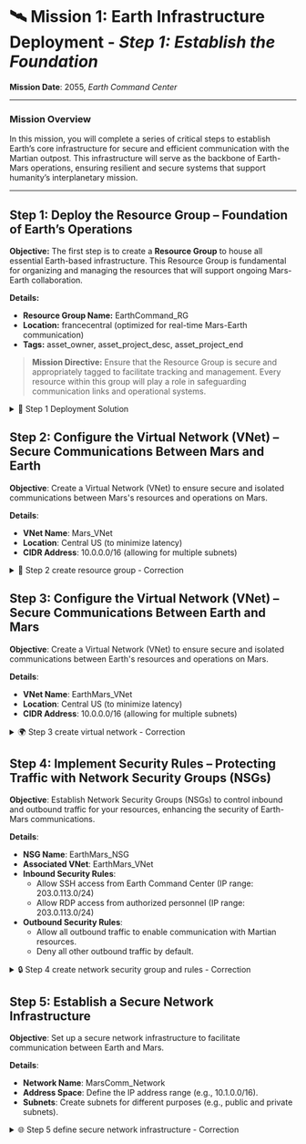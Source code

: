 # 🛰️ **Mission 1: Earth Infrastructure Deployment** - _Step 1: Establish the Foundation_

**Mission Date**: 2055, _Earth Command Center_

---

### **Mission Overview**

In this mission, you will complete a series of critical steps to establish Earth’s core infrastructure for secure and efficient communication with the Martian outpost. This infrastructure will serve as the backbone of Earth-Mars operations, ensuring resilient and secure systems that support humanity’s interplanetary mission.

---

## **Step 1: Deploy the Resource Group – Foundation of Earth’s Operations**

**Objective:** The first step is to create a **Resource Group** to house all essential Earth-based infrastructure. This Resource Group is fundamental for organizing and managing the resources that will support ongoing Mars-Earth collaboration.

**Details:**

- **Resource Group Name:** EarthCommand_RG
- **Location:** francecentral (optimized for real-time Mars-Earth communication)
- **Tags:** asset_owner, asset_project_desc, asset_project_end

> **Mission Directive:** Ensure that the Resource Group is secure and appropriately tagged to facilitate tracking and management. Every resource within this group will play a role in safeguarding communication links and operational systems.

<details>
  <summary>🚀 Step 1 Deployment Solution</summary>

1. **Authenticate to Azure CLI:**
   Begin by establishing a secure session with Azure:

   ```bash
   az login
   ```

2. **Retrieve the Subcription id** Use the Azure CLI to deploy your Resource Group:
   ```bash
   az account set --subscription "The SUBCRIPTION ID FROM CGI"
   ```

</details>

## Step 2: Configure the Virtual Network (VNet) – Secure Communications Between Mars and Earth

**Objective**: Create a Virtual Network (VNet) to ensure secure and isolated communications between Mars's resources and operations on Mars.

**Details**:

- **VNet Name**: Mars_VNet
- **Location**: Central US (to minimize latency)
- **CIDR Address**: 10.0.0.0/16 (allowing for multiple subnets)

<details>
  <summary>🚀 Step 2 create resource group - Correction</summary>
  
  1. **Ensure the provider** 
  ```hcl
  provider "azurerm" {
    features {}
    subscription_id = "xxxxxxx"
  }
  ```

2. **Create the resource group**

```hcl
resource "azurerm_resource_group" "Mars_command_rg" {
  name     = "MarsCommand_RG"
  location = "Central US"
  tags = {
    Mission = "Phoenix"
    Priority = "Alpha"
  }
}
```

</details>

## Step 3: Configure the Virtual Network (VNet) – Secure Communications Between Earth and Mars

**Objective**: Create a Virtual Network (VNet) to ensure secure and isolated communications between Earth's resources and operations on Mars.

**Details**:

- **VNet Name**: EarthMars_VNet
- **Location**: Central US (to minimize latency)
- **CIDR Address**: 10.0.0.0/16 (allowing for multiple subnets)

<details>
  <summary>🌍 Step 3 create virtual network - Correction</summary>

1. **Create the Virtual Network**

```hcl
resource "azurerm_virtual_network" "earth_mars_vnet" {
  name                = "EarthMars_VNet"
  location            = azurerm_resource_group.Earth_command_rg.location
  resource_group_name = azurerm_resource_group.Earth_command_rg.name
  address_space       = ["10.0.0.0/16"]
}
```

</details>

## Step 4: Implement Security Rules – Protecting Traffic with Network Security Groups (NSGs)

**Objective**: Establish Network Security Groups (NSGs) to control inbound and outbound traffic for your resources, enhancing the security of Earth-Mars communications.

**Details**:

- **NSG Name**: EarthMars_NSG
- **Associated VNet**: EarthMars_VNet
- **Inbound Security Rules**:
  - Allow SSH access from Earth Command Center (IP range: 203.0.113.0/24)
  - Allow RDP access from authorized personnel (IP range: 203.0.113.0/24)
- **Outbound Security Rules**:
  - Allow all outbound traffic to enable communication with Martian resources.
  - Deny all other outbound traffic by default.

<details>
  <summary>🔒 Step 4 create network security group and rules - Correction</summary>

1. **Create the Network Security Group**

```hcl
resource "azurerm_network_security_group" "earth_mars_nsg" {
  name                = "EarthMars_NSG"
  location            = azurerm_resource_group.earth_command_rg.location
  resource_group_name = azurerm_resource_group.earth_command_rg.name
}
```

2. **Inbound Rule - Allow SSH**

```hcl
resource "azurerm_network_security_rule" "allow_ssh" {
  name                        = "Allow-SSH"
  priority                    = 100
  direction                   = "Inbound"
  access                      = "Allow"
  protocol                    = "Tcp"
  source_port_range           = "*"
  destination_port_range      = "22"
  source_address_prefix       = "203.0.113.0/24"
  destination_address_prefix  = "*"
  network_security_group_name = azurerm_network_security_group.earth_mars_nsg.name
  resource_group_name         = azurerm_resource_group.earth_command_rg.name
}
```

3. **Inbound Rule - Allow RDP**

```hcl
resource "azurerm_network_security_rule" "allow_rdp" {
  name                        = "Allow-RDP"
  priority                    = 110
  direction                   = "Inbound"
  access                      = "Allow"
  protocol                    = "Tcp"
  source_port_range           = "*"
  destination_port_range      = "3389"
  source_address_prefix       = "203.0.113.0/24"
  destination_address_prefix  = "*"
  network_security_group_name = azurerm_network_security_group.earth_mars_nsg.name
  resource_group_name         = azurerm_resource_group.earth_command_rg.name
}
```

4. **Outbound Rule - Allow All Outbound**

```hcl
resource "azurerm_network_security_rule" "allow_all_outbound" {
  name                        = "Allow-All-Outbound"
  priority                    = 100
  direction                   = "Outbound"
  access                      = "Allow"
  protocol                    = "*"
  source_port_range           = "*"
  destination_port_range      = "*"
  source_address_prefix       = "*"
  destination_address_prefix  = "*"
  network_security_group_name = azurerm_network_security_group.earth_mars_nsg.name
  resource_group_name         = azurerm_resource_group.earth_command_rg.name
}
```

</details>

## Step 5: Establish a Secure Network Infrastructure

**Objective**: Set up a secure network infrastructure to facilitate communication between Earth and Mars.

**Details**:

- **Network Name**: MarsComm_Network
- **Address Space**: Define the IP address range (e.g., 10.1.0.0/16).
- **Subnets**: Create subnets for different purposes (e.g., public and private subnets).

<details>
  <summary>🌐 Step 5 define secure network infrastructure - Correction</summary>

1. **Create the Virtual Network**

```hcl
resource "azurerm_virtual_network" "mars_comm_network" {
  name                = "MarsComm_Network"
  location            = azurerm_resource_group.earth_command_rg.location
  resource_group_name = azurerm_resource_group.earth_command_rg.name
  address_space       = ["10.1.0.0/16"]
}
```

2. **Create the Public Subnet**

```hcl
resource "azurerm_subnet" "public_subnet" {
  name                 = "PublicSubnet"
  resource_group_name  = azurerm_resource_group.earth_command_rg.name
  virtual_network_name = azurerm_virtual_network.mars_comm_network.name
  address_prefixes     = ["10.1.1.0/24"]
}
```

3. **Create the Private Subnet**

```hcl
resource "azurerm_subnet" "private_subnet" {
  name                 = "PrivateSubnet"
  resource_group_name  = azurerm_resource_group.earth_command_rg.name
  virtual_network_name = azurerm_virtual_network.mars_comm_network.name
  address_prefixes     = ["10.1.2.0/24"]
}
```

</details>
